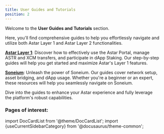 ```yaml
---
title: User Guides and Tutorials
position: 2
---
```


Welcome to the **User Guides and Tutorials** section.

Here, you'll find comprehensive guides to help you effortlessly navigate and utilize both Astar Layer 1 and Astar Layer 2 functionalities.

**[Astar Layer 1](/docs/use/how-to-guides/layer-1/index.md)**: Discover how to effectively use the Astar Portal, manage ASTR and XCM transfers, and participate in dApp Staking. Our step-by-step guides will help you get started and maximize Astar's Layer 1 features.

**[Soneium](/docs/use/how-to-guides/soneium/index.md)**: Unleash the power of Soneium. Our guides cover network setup, asset bridging, and dApp usage. Whether you're a beginner or an expert, these resources will help you seamlessly navigate on Soneium.

Dive into the guides to enhance your Astar experience and fully leverage the platform's robust capabilities.

### Pages of interest:

import DocCardList from '@theme/DocCardList';
import {useCurrentSidebarCategory} from '@docusaurus/theme-common';

<DocCardList items={useCurrentSidebarCategory().items}/>

